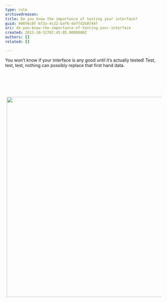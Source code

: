 ```yaml
---
type: rule
archivedreason: 
title: Do you know the importance of testing your interface?
guid: 90056c0f-b73a-4c22-baf6-de7fd2b0744f
uri: do-you-know-the-importance-of-testing-your-interface
created: 2013-10-31T02:45:05.0000000Z
authors: []
related: []

---
```





<p class="MsoListParagraph">You won’t know if your interface is any good until it’s
actually tested! Test, test, test, nothing can possibly replace that first hand
data.</p>


<br><excerpt class='endintro'></excerpt><br>
<p>​<img alt="" style="margin&#58;5px;width&#58;650px;" /><img src="/PublishingImages/UsabilityTesting.jpg" alt="" style="margin&#58;5px;width&#58;650px;" /></p>


